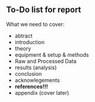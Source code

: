 ## To-Do list for report

What we need to cover:
- abtract
- introduction
- theory
- equipment & setup & methods
- Raw and Processed Data
- results (analysis)
- conclusion
- acknowlegements
- **references!!!**
- appendix (cover later)


